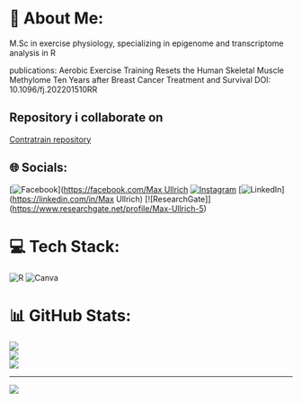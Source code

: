 # 💫 About Me:
M.Sc in exercise physiology, specializing in epigenome and transcriptome analysis in R

publications:
Aerobic Exercise Training Resets the Human Skeletal Muscle Methylome Ten Years after Breast Cancer Treatment and Survival
DOI: 10.1096/fj.202201510RR

## Repository i collaborate on
[Contratrain repository](https://github.com/dhammarstrom/contratrain)


## 🌐 Socials:
[![Facebook](https://img.shields.io/badge/Facebook-%231877F2.svg?logo=Facebook&logoColor=white)]([https://facebook.com/Max Ullrich](https://www.facebook.com/max.ullrich.969/) 
[![Instagram](https://img.shields.io/badge/Instagram-%23E4405F.svg?logo=Instagram&logoColor=white)](https://instagram.com/max.ullrich) 
[![LinkedIn](https://img.shields.io/badge/LinkedIn-%230077B5.svg?logo=linkedin&logoColor=white)](https://linkedin.com/in/Max Ullrich) 
[![ResearchGate]] (https://www.researchgate.net/profile/Max-Ullrich-5)

# 💻 Tech Stack:
![R](https://img.shields.io/badge/r-%23276DC3.svg?style=for-the-badge&logo=r&logoColor=white) 
![Canva](https://img.shields.io/badge/Canva-%2300C4CC.svg?style=for-the-badge&logo=Canva&logoColor=white)

# 📊 GitHub Stats:
![](https://github-readme-stats.vercel.app/api?username=maxull&theme=blue-green&hide_border=false&include_all_commits=false&count_private=false)<br/>
![](https://github-readme-streak-stats.herokuapp.com/?user=maxull&theme=blue-green&hide_border=false)<br/>
![](https://github-readme-stats.vercel.app/api/top-langs/?username=maxull&theme=blue-green&hide_border=false&include_all_commits=false&count_private=false&layout=compact)

---
[![](https://visitcount.itsvg.in/api?id=maxull&icon=0&color=0)](https://visitcount.itsvg.in)

<!-- Proudly created with GPRM ( https://gprm.itsvg.in ) -->
